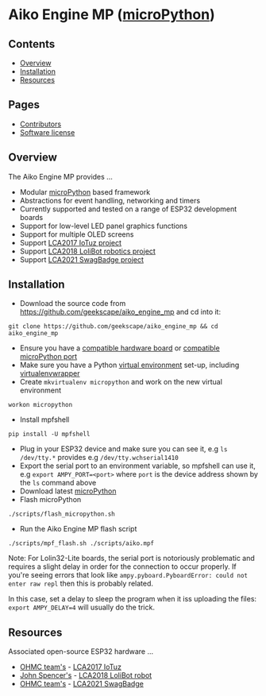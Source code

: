 Aiko Engine MP ([microPython](http://micropython.org))
==============

Contents
--------
- [Overview](#overview)
- [Installation](#installation)
- [Resources](#resources)

Pages
-----
- [Contributors](Contributors.md)
- [Software license](License)

<a name="overview" />

Overview
--------
The Aiko Engine MP provides ...

- Modular [microPython](http://micropython.org) based framework
- Abstractions for event handling, networking and timers
- Currently supported and tested on a range of ESP32 development boards
- Support for low-level LED panel graphics functions
- Support for multiple OLED screens
- Support [LCA2017 IoTuz project](http://www.openhardwareconf.org/wiki/OHC2017)
- Support [LCA2018 LoliBot robotics project](https://github.com/CCHS-Melbourne/LoliBot)
- Support [LCA2021 SwagBadge project](http://www.openhardwareconf.org/wiki/Swagbadge2021)

<a name="installation" />

Installation
-------------

- Download the source code from https://github.com/geekscape/aiko_engine_mp
  and cd into it:
```
git clone https://github.com/geekscape/aiko_engine_mp && cd aiko_engine_mp
```
- Ensure you have a
  [compatible hardware board](https://github.com/micropython/micropython/wiki/Boards-Summary) or
  [compatible microPython port](https://github.com/micropython/micropython/tree/master/ports)
- Make sure you have a Python
  [virtual environment](http://docs.python-guide.org/en/latest/dev/virtualenvs/#lower-level-virtualenv) set-up, including
  [virtualenvwrapper](http://docs.python-guide.org/en/latest/dev/virtualenvs/#virtualenvwrapper)
- Create `mkvirtualenv micropython` and work on the new virtual environment
```
workon micropython
```
- Install mpfshell
```
pip install -U mpfshell
```
- Plug in your ESP32 device and make sure you can see it,
  e.g `ls /dev/tty.*` provides e.g `/dev/tty.wchserial1410`
- Export the serial port to an environment variable, so mpfshell can use it,
  e.g `export AMPY_PORT=<port>` where `port` is the device address shown
  by the `ls` command above
- Download latest [microPython](http://micropython.org/download)
- Flash microPython
```
./scripts/flash_micropython.sh
```
- Run the Aiko Engine MP flash script
```
./scripts/mpf_flash.sh ./scripts/aiko.mpf
```

Note: For Lolin32-Lite boards, the serial port is notoriously problematic
and requires a slight delay in order for the connection to occur properly.
If you're seeing errors that look like
`ampy.pyboard.PyboardError: could not enter raw repl`
then this is probably related.

In this case, set a delay to sleep the program when it iss uploading the files:
`export AMPY_DELAY=4` will usually do the trick.

<a name="resources" />

Resources
---------
Associated open-source ESP32 hardware ...

- [OHMC team's](http://www.openhardwareconf.org) -
  [LCA2017 IoTuz](http://www.openhardwareconf.org/wiki/OHC2017)
- [John Spencer's](https://twitter.com/mage0r) -
  [LCA2018 LoliBot robot](https://github.com/CCHS-Melbourne/LoliBot)
- [OHMC team's](https://twitter.com/swagbadge2021) -
  [LCA2021 SwagBadge](http://www.openhardwareconf.org/wiki/Swagbadge2021)
